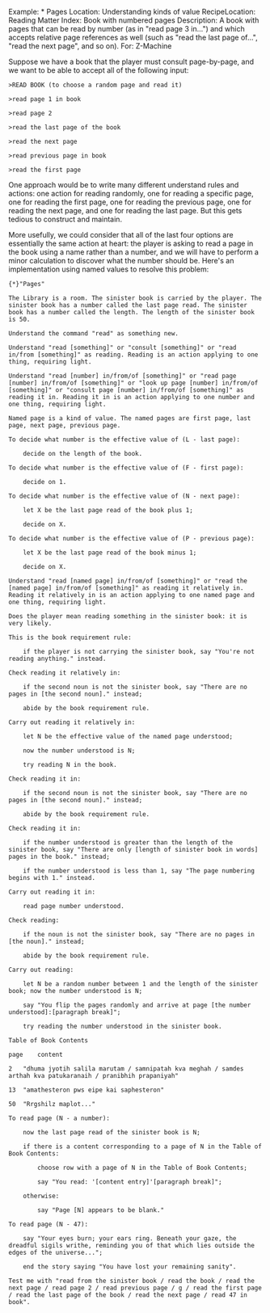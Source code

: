 Example: * Pages
Location: Understanding kinds of value
RecipeLocation: Reading Matter
Index: Book with numbered pages
Description: A book with pages that can be read by number (as in "read page 3 in...") and which accepts relative page references as well (such as "read the last page of...", "read the next page", and so on).
For: Z-Machine

  
Suppose we have a book that the player must consult page-by-page, and we want to be able to accept all of the following input:

  

``` transcript
>READ BOOK (to choose a random page and read it)

>read page 1 in book

>read page 2

>read the last page of the book

>read the next page

>read previous page in book

>read the first page
```

  
One approach would be to write many different understand rules and actions: one action for reading randomly, one for reading a specific page, one for reading the first page, one for reading the previous page, one for reading the next page, and one for reading the last page. But this gets tedious to construct and maintain.

  
More usefully, we could consider that all of the last four options are essentially the same action at heart: the player is asking to read a page in the book using a name rather than a number, and we will have to perform a minor calculation to discover what the number should be. Here's an implementation using named values to resolve this problem:

  

``` inform7
{*}"Pages"

The Library is a room. The sinister book is carried by the player. The sinister book has a number called the last page read. The sinister book has a number called the length. The length of the sinister book is 50.

Understand the command "read" as something new.

Understand "read [something]" or "consult [something]" or "read in/from [something]" as reading. Reading is an action applying to one thing, requiring light.

Understand "read [number] in/from/of [something]" or "read page [number] in/from/of [something]" or "look up page [number] in/from/of [something]" or "consult page [number] in/from/of [something]" as reading it in. Reading it in is an action applying to one number and one thing, requiring light.

Named page is a kind of value. The named pages are first page, last page, next page, previous page.

To decide what number is the effective value of (L - last page):

	decide on the length of the book.

To decide what number is the effective value of (F - first page):

	decide on 1.

To decide what number is the effective value of (N - next page):

	let X be the last page read of the book plus 1;

	decide on X.

To decide what number is the effective value of (P - previous page):

	let X be the last page read of the book minus 1;

	decide on X.

Understand "read [named page] in/from/of [something]" or "read the [named page] in/from/of [something]" as reading it relatively in. Reading it relatively in is an action applying to one named page and one thing, requiring light.

Does the player mean reading something in the sinister book: it is very likely.

This is the book requirement rule:

	if the player is not carrying the sinister book, say "You're not reading anything." instead.

Check reading it relatively in:

	if the second noun is not the sinister book, say "There are no pages in [the second noun]." instead;

	abide by the book requirement rule.

Carry out reading it relatively in:

	let N be the effective value of the named page understood;

	now the number understood is N;

	try reading N in the book.

Check reading it in:

	if the second noun is not the sinister book, say "There are no pages in [the second noun]." instead;

	abide by the book requirement rule.

Check reading it in:

	if the number understood is greater than the length of the sinister book, say "There are only [length of sinister book in words] pages in the book." instead;

	if the number understood is less than 1, say "The page numbering begins with 1." instead.

Carry out reading it in:

	read page number understood.

Check reading:

	if the noun is not the sinister book, say "There are no pages in [the noun]." instead;

	abide by the book requirement rule.

Carry out reading:

	let N be a random number between 1 and the length of the sinister book; now the number understood is N;

	say "You flip the pages randomly and arrive at page [the number understood]:[paragraph break]";

	try reading the number understood in the sinister book.

Table of Book Contents

page	content

2	"dhuma jyotih salila marutam / samnipatah kva meghah / samdes arthah kva patukaranaih / pranibhih prapaniyah"

13	"amathesteron pws eipe kai saphesteron"

50	"Rrgshilz maplot..."

To read page (N - a number):

	now the last page read of the sinister book is N;

	if there is a content corresponding to a page of N in the Table of Book Contents:

		choose row with a page of N in the Table of Book Contents;

		say "You read: '[content entry]'[paragraph break]";

	otherwise:

		say "Page [N] appears to be blank."

To read page (N - 47):

	say "Your eyes burn; your ears ring. Beneath your gaze, the dreadful sigils writhe, reminding you of that which lies outside the edges of the universe...";

	end the story saying "You have lost your remaining sanity".

Test me with "read from the sinister book / read the book / read the next page / read page 2 / read previous page / g / read the first page / read the last page of the book / read the next page / read 47 in book".
```

